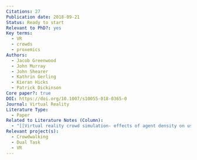 ```yaml
---
Citations: 27
Publication date: 2018-09-21
Status: Ready to start
Relevant to PhD?: yes
Key terms:
  - VR
  - crowds
  - proxemics
Authors:
  - Jacob Greenwood
  - John Murray
  - John Shearer
  - Kathrin Gerling
  - Kieran Hicks
  - Patrick Dickinson
Core paper?: true
DOI: https://doi.org/10.1007/s10055-018-0365-0
Journal: Virtual Reality
Literature Type:
  - Paper
Related to Literature Notes (Column):
  - "[[Virtual reality crowd simulation- effects of agent density on user experience and behaviour 2]]"
Relevant project(s):
  - Crowdwalking
  - Dual Task
  - VR
---
```

